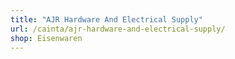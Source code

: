 ```yaml
---
title: "AJR Hardware And Electrical Supply"
url: /cainta/ajr-hardware-and-electrical-supply/
shop: Eisenwaren
---
```

